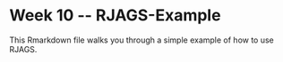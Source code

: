 # Week 10 -- RJAGS-Example

This Rmarkdown file walks you through a simple example of how to use RJAGS.
